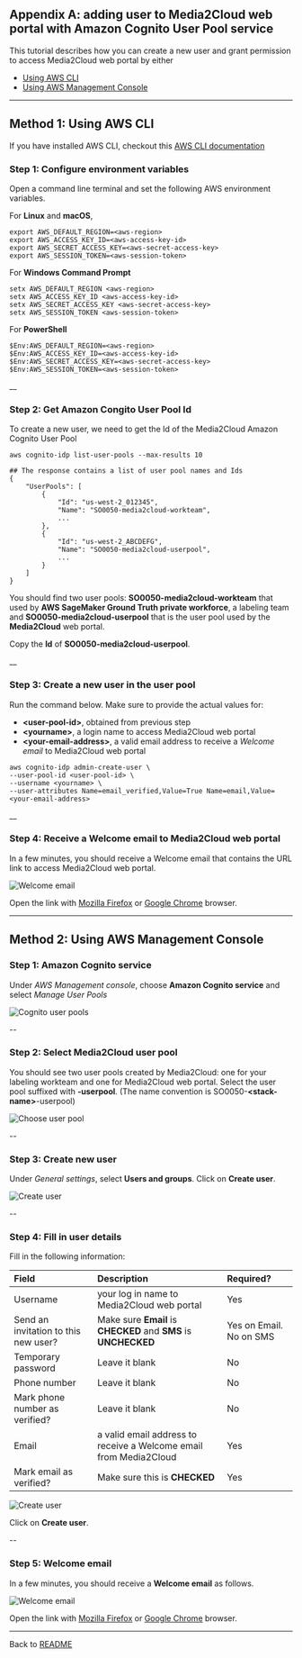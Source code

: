 ## Appendix A: adding user to Media2Cloud web portal with Amazon Cognito User Pool service

This tutorial describes how you can create a new user and grant permission to access Media2Cloud web portal by either
* [Using AWS CLI](#method-1-using-aws-cli)
* [Using AWS Management Console](#method-2-using-aws-management-console)

___

## Method 1: Using AWS CLI
If you have installed AWS CLI, checkout this [AWS CLI documentation](https://docs.aws.amazon.com/cli/latest/userguide/cli-chap-welcome.html)

### Step 1: Configure environment variables
Open a command line terminal and set the following AWS environment variables.

For **Linux** and **macOS**,
```
export AWS_DEFAULT_REGION=<aws-region>
export AWS_ACCESS_KEY_ID=<aws-access-key-id>
export AWS_SECRET_ACCESS_KEY=<aws-secret-access-key>
export AWS_SESSION_TOKEN=<aws-session-token>
```

For **Windows Command Prompt**
```
setx AWS_DEFAULT_REGION <aws-region>
setx AWS_ACCESS_KEY_ID <aws-access-key-id>
setx AWS_SECRET_ACCESS_KEY <aws-secret-access-key>
setx AWS_SESSION_TOKEN <aws-session-token>
```

For **PowerShell**
```
$Env:AWS_DEFAULT_REGION=<aws-region>
$Env:AWS_ACCESS_KEY_ID=<aws-access-key-id>
$Env:AWS_SECRET_ACCESS_KEY=<aws-secret-access-key>
$Env:AWS_SESSION_TOKEN=<aws-session-token>
```

__

### Step 2: Get Amazon Congito User Pool Id
To create a new user, we need to get the Id of the Media2Cloud Amazon Cognito User Pool

```
aws cognito-idp list-user-pools --max-results 10

## The response contains a list of user pool names and Ids
{
    "UserPools": [
        {
            "Id": "us-west-2_012345",
            "Name": "SO0050-media2cloud-workteam",
            ...
        },
        {
            "Id": "us-west-2_ABCDEFG",
            "Name": "SO0050-media2cloud-userpool",
            ...
        }
    ]
}
```
You should find two user pools: **SO0050-media2cloud-workteam** that used by **AWS SageMaker Ground Truth private workforce**, a labeling team and **SO0050-media2cloud-userpool** that is the user pool used by the **Media2Cloud** web portal.

Copy the **Id** of **SO0050-media2cloud-userpool**.

__

### Step 3: Create a new user in the user pool
Run the command below. Make sure to provide the actual values for:
* **\<user-pool-id\>**, obtained from previous step
* **\<yourname\>**, a login name to access Media2Cloud web portal
* **\<your-email-address\>**, a valid email address to receive a _Welcome email_ to Media2Cloud web portal

```
aws cognito-idp admin-create-user \
--user-pool-id <user-pool-id> \
--username <yourname> \
--user-attributes Name=email_verified,Value=True Name=email,Value=<your-email-address>

```

__

### Step 4: Receive a Welcome email to Media2Cloud web portal
In a few minutes, you should receive a Welcome email that contains the URL link to access Media2Cloud web portal.

![Welcome email](./images/welcome-email.png)

Open the link with [Mozilla Firefox](https://www.mozilla.org/en-US/firefox/new/) or [Google Chrome](https://www.google.com/chrome/) browser.

___

## Method 2: Using AWS Management Console

### Step 1: Amazon Cognito service
Under _AWS Management console_, choose **Amazon Cognito service** and select _Manage User Pools_

![Cognito user pools](./images/cognito-user-pools.png)

--

### Step 2: Select Media2Cloud user pool
You should see two user pools created by Media2Cloud: one for your labeling workteam and one for Media2Cloud web portal.
Select the user pool suffixed with **-userpool**. (The name convention is SO0050-**\<stack-name\>**-userpool)

![Choose user pool](./images/cognito-choose-user-pool.png)

--

### Step 3: Create new user
Under _General settings_, select **Users and groups**. Click on **Create user**.

![Create user](./images/cognito-create-user.png)

--

### Step 4: Fill in user details
Fill in the following information:

| Field | Description | Required? |
|:------|:------------|:----------|
| Username | your log in name to Media2Cloud web portal | Yes |
| Send an invitation to this new user? | Make sure **Email** is **CHECKED** and **SMS** is **UNCHECKED** | Yes on Email. No on SMS |
| Temporary password | Leave it blank | No |
| Phone number | Leave it blank | No |
| Mark phone number as verified? | Leave it blank | No |
| Email | a valid email address to receive a Welcome email from Media2Cloud | Yes |
| Mark email as verified? | Make sure this is **CHECKED** | Yes |


![Create user](./images/cognito-create-user-details.png)

Click on **Create user**.

--

### Step 5: Welcome email
In a few minutes, you should receive a **Welcome email** as follows.

![Welcome email](./images/welcome-email.png)

Open the link with [Mozilla Firefox](https://www.mozilla.org/en-US/firefox/new/) or [Google Chrome](https://www.google.com/chrome/) browser.

----

Back to [README](./README.md)
